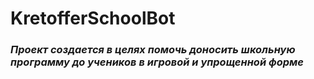 # KretofferSchoolBot
### *Проект создается в целях помочь доносить школьную программу до учеников в игровой и упрощенной форме*